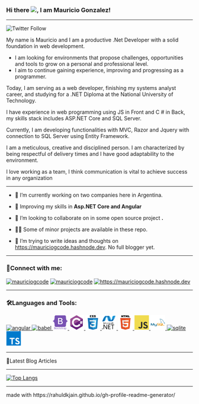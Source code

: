 ### Hi there <img src="https://raw.githubusercontent.com/MartinHeinz/MartinHeinz/master/wave.gif" width="30px">, I am Mauricio Gonzalez!


---
![Twitter Follow](https://img.shields.io/twitter/follow/mauriciogcode?label=Follow&style=social)


My name is Mauricio and I am a productive .Net Developer with a solid foundation in web development.
 
- I am looking for environments that propose challenges, opportunities and tools to grow on a personal and professional level.
- I aim to continue gaining experience, improving and progressing as a programmer.

Today, I am serving as a web developer, finishing my systems analyst career, and studying for a .NET Diploma at the National University of Technology.
 
I have experience in web programming using JS in Front and C # in Back, my skills stack includes ASP.NET Core and SQL Server.

Currently, I am developing functionalities with MVC, Razor and Jquery with connection to SQL Server using Entity Framework.

I am a meticulous, creative and disciplined person. I am characterized by being respectful of delivery times and I have good adaptability to the environment.
 
I love working as a team, I think communication is vital to achieve success in any organization

---


- 🔭 I’m currently working on two companies here in Argentina.

- 🌱  Improving my skills in **Asp.NET Core and Angular**

- 🤝 I’m looking to collaborate on in some open source project **.**

- 👨‍💻 Some of minor projects are available in these repo.

- 📝 I’m trying to write ideas and thoughts on https://mauriciogcode.hashnode.dev. No full blogger yet. 


---
<h3 align="left">📲Connect with me:</h3>
<p align="left">
<a href="https://twitter.com/mauriciogcode" target="blank"><img align="center" src="https://raw.githubusercontent.com/rahuldkjain/github-profile-readme-generator/master/src/images/icons/Social/twitter.svg" alt="mauriciogcode" height="30" width="40" /></a>
<a href="https://linkedin.com/in/mauriciogcode" target="blank"><img align="center" src="https://raw.githubusercontent.com/rahuldkjain/github-profile-readme-generator/master/src/images/icons/Social/linked-in-alt.svg" alt="mauriciogcode" height="30" width="40" /></a>
<a href="https://hashnode.com/https://mauriciogcode.hashnode.dev" target="blank"><img align="center" src="https://raw.githubusercontent.com/rahuldkjain/github-profile-readme-generator/master/src/images/icons/Social/hashnode.svg" alt="https://mauriciogcode.hashnode.dev" height="30" width="40" /></a>
</p>

---

<h3 align="left">🛠Languages and Tools:</h3>
<p align="left"> <a href="https://angular.io" target="_blank" rel="noreferrer"> <img src="https://angular.io/assets/images/logos/angular/angular.svg" alt="angular" width="40" height="40"/> </a> <a href="https://babeljs.io/" target="_blank" rel="noreferrer"> <img src="https://www.vectorlogo.zone/logos/babeljs/babeljs-icon.svg" alt="babel" width="40" height="40"/> </a> <a href="https://getbootstrap.com" target="_blank" rel="noreferrer"> <img src="https://raw.githubusercontent.com/devicons/devicon/master/icons/bootstrap/bootstrap-plain-wordmark.svg" alt="bootstrap" width="40" height="40"/> </a> <a href="https://www.w3schools.com/cs/" target="_blank" rel="noreferrer"> <img src="https://raw.githubusercontent.com/devicons/devicon/master/icons/csharp/csharp-original.svg" alt="csharp" width="40" height="40"/> </a> <a href="https://www.w3schools.com/css/" target="_blank" rel="noreferrer"> <img src="https://raw.githubusercontent.com/devicons/devicon/master/icons/css3/css3-original-wordmark.svg" alt="css3" width="40" height="40"/> </a> <a href="https://dotnet.microsoft.com/" target="_blank" rel="noreferrer"> <img src="https://raw.githubusercontent.com/devicons/devicon/master/icons/dot-net/dot-net-original-wordmark.svg" alt="dotnet" width="40" height="40"/> </a> <a href="https://www.w3.org/html/" target="_blank" rel="noreferrer"> <img src="https://raw.githubusercontent.com/devicons/devicon/master/icons/html5/html5-original-wordmark.svg" alt="html5" width="40" height="40"/> </a> <a href="https://developer.mozilla.org/en-US/docs/Web/JavaScript" target="_blank" rel="noreferrer"> <img src="https://raw.githubusercontent.com/devicons/devicon/master/icons/javascript/javascript-original.svg" alt="javascript" width="40" height="40"/> </a> <a href="https://www.mysql.com/" target="_blank" rel="noreferrer"> <img src="https://raw.githubusercontent.com/devicons/devicon/master/icons/mysql/mysql-original-wordmark.svg" alt="mysql" width="40" height="40"/> </a> <a href="https://www.sqlite.org/" target="_blank" rel="noreferrer"> <img src="https://www.vectorlogo.zone/logos/sqlite/sqlite-icon.svg" alt="sqlite" width="40" height="40"/> </a> <a href="https://www.typescriptlang.org/" target="_blank" rel="noreferrer"> <img src="https://raw.githubusercontent.com/devicons/devicon/master/icons/typescript/typescript-original.svg" alt="typescript" width="40" height="40"/> </a> </p>

---

📘Latest Blog Articles
<!--BLOG-ARTICLES_LIST:START--> 

<!--BLOG-ARTICLES_LIST:END--> 

---
[![Top Langs](https://github-readme-stats.vercel.app/api/top-langs/?username=mauriciogcode&layout=compact&theme=github_dark&show_icons=true)](https://github.com/anuraghazra/github-readme-stats)

---

<p>made with https://rahuldkjain.github.io/gh-profile-readme-generator/</p>
